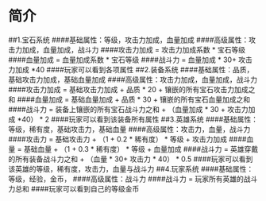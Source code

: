 # 简介
##1.宝石系统
####基础属性：等级，攻击力加成，血量加成
####高级属性：攻击力加成，血量加成，战斗力
####攻击力加成 = 攻击力加成系数 * 宝石等级
####血量加成 = 血量加成系数 * 宝石等级
####战斗力 = 血量加成 * 30+ 攻击力加成 *40
####玩家可以看到各项属性 
##2.装备系统
####基础属性：品质，基础攻击力加成，基础血量加成
####高级属性：攻击力加成，血量加成，战斗力
####攻击力加成 = 基础攻击力加成 + 品质 * 20 + 镶嵌的所有宝石攻击力加成之和
####血量加成 = 基础血量加成 + 品质 * 30 + 镶嵌的所有宝石血量加成之和
####战斗力 = 装备上镶嵌的所有宝石战斗力之和 + （血量加成 * 30 + 攻击力加成 *40） * 2
####玩家可以看到该装备所有属性
##3.英雄系统
####基础属性：等级，稀有度，基础攻击力，基础血量
####高级属性：攻击力，血量，战斗力
####攻击力 = 基础攻击力 + （1 + 0.2 * 稀有度） * 等级 + 攻击力加成
####血量 = 基础血量 + （1 + 0.3 * 稀有度） * 等级 + 血量加成
####战斗力 = 英雄穿戴的所有装备战斗力之和 + （血量 * 30+ 攻击力 * 40） *  0.5
####玩家可以看到该英雄的等级，稀有度，攻击力，血量与战斗力
##4.玩家系统
####基础属性：等级，经验，金币，
####高级属性：战斗力
####战斗力 = 玩家所有英雄的战斗力总和
####玩家可以看到自己的等级金币

